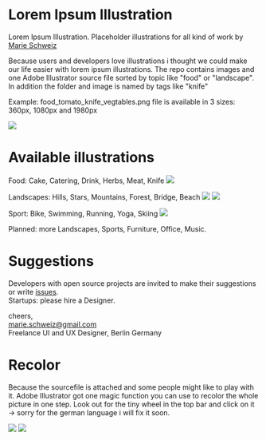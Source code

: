 Lorem Ipsum Illustration
====

Lorem Ipsum Illustration. Placeholder illustrations for all kind of work by <a href="http://marie-schweiz.de">Marie Schweiz</a>

Because users and developers love illustrations i thought we could make our life easier with lorem ipsum illustrations. The repo contains images and one Adobe Illustrator source file sorted by topic like "food" or "landscape". In addition the folder and image is named by tags like "knife"

Example: food_tomato_knife_vegtables.png file is available in 3 sizes:
360px, 1080px and 1980px

<img src="https://dl.dropboxusercontent.com/u/1283627/readme%2C-info.png">

Available illustrations
==

Food: Cake, Catering, Drink, Herbs, Meat, Knife
<img src="https://dl.dropboxusercontent.com/u/1283627/readme-food-row.png">

Landscapes:  Hills, Stars, Mountains, Forest, Bridge, Beach
<img src="https://dl.dropboxusercontent.com/u/1283627/readme-landscape-row.png">
<img src="https://dl.dropboxusercontent.com/u/1283627/readme-landscape-row2.png">

Sport: Bike, Swimming, Running, Yoga, Skiing
<img src="https://dl.dropboxusercontent.com/u/1283627/readme-sport-row.png">

Planned: more Landscapes, Sports, Furniture, Office, Music.

Suggestions
==
Developers with open source projects are invited to make their suggestions or write <a href="https://github.com/MarieSchweiz/lorum-ipsum-illustration/issues">issues</a>. </br>
Startups: please hire a Designer.

cheers,</br>
marie.schweiz@gmail.com</br>
Freelance UI and UX Designer, Berlin Germany

Recolor
==

Because the sourcefile is attached and some people might like to play with it. Adobe Illustrator got one magic function you can use to recolor the whole picture in one step. Look out for the tiny wheel in the top bar and click on it -> sorry for the german language i will fix it soon.

<img src="https://dl.dropboxusercontent.com/u/1283627/readme-recolor-icon.png">
<img src="https://dl.dropboxusercontent.com/u/1283627/readme-recolor.png">
